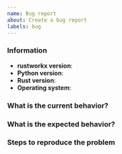 ```yaml
---
name: Bug report
about: Create a bug report
labels: bug
---
```


<!-- ⚠️ If you do not respect this template, your issue will be closed -->
<!-- ⚠️ Make sure to browse the opened and closed issues -->

### Information

- **rustworkx version**:
- **Python version**:
- **Rust version**:
- **Operating system**:

### What is the current behavior?


### What is the expected behavior?


### Steps to reproduce the problem


